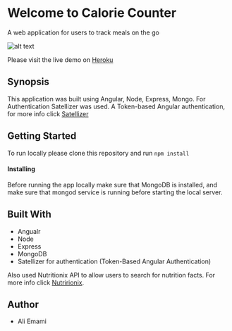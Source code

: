# Welcome to Calorie Counter

A web application for users to track meals on the go

![alt text](https://i.imgur.com/Hh88onR.png "Landing Page")

Please visit the live demo on [Heroku](https://pure-bayou-70799.herokuapp.com) 

## Synopsis

This application was built using Angular, Node, Express, Mongo.
For Authentication Satellizer was used. A Token-based Angular authentication, for more info click [Satellizer](https://github.com/sahat/satellizer)

## Getting Started

To run locally please clone this repository and run ```npm install```

#### Installing

Before running the app locally make sure that MongoDB is installed, and make sure that mongod service is running before starting the local server.


## Built With
 
* Angualr
* Node 
* Express
* MongoDB
* Satellizer for authentication (Token-Based Angular Authentication)


Also used Nutritionix API to allow users to search for nutrition facts. For more info click [Nutririonix](https://www.nutritionix.com/business/api).

## Author 
* Ali Emami
